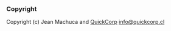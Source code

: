 ### Copyright

Copyright (c) Jean Machuca and [QuickCorp](https://quickcorp.org) <info@quickcorp.cl>
